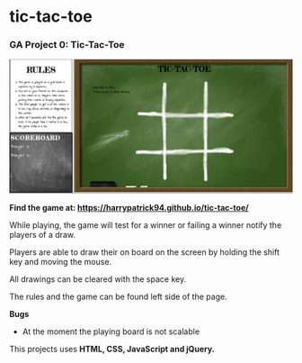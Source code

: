 # tic-tac-toe
### GA Project 0: Tic-Tac-Toe

![Game example](images/gamePicture.png)

**Find the game at: https://harrypatrick94.github.io/tic-tac-toe/**

While playing, the game will test for a winner or failing a winner notify the players of a draw.

Players are able to draw their on board on the screen by holding the shift key and moving the mouse.

All drawings can be cleared with the space key.

The rules and the game can be found left side of the page.

**Bugs**
* At the moment the playing board is not scalable

This projects uses **HTML, CSS, JavaScript and jQuery.**
